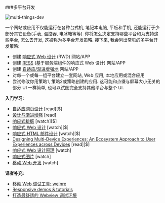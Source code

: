 ###多平台开发

![multi-things-dev](https://raw.githubusercontent.com/dwqs/fedHandlebook/master/images/things.jpg)

一个网站或应用不仅能运行在各种台式机, 笔记本电脑, 平板和手机, 还能运行于少部分其它设备(手表, 温控器, 电冰箱等等). 你将怎么决定支持哪些平台和为支持这些平台, 怎么去开发, 这被称为多平台开发策略. 接下来, 我会列出常见的多平台开发策略:

* 创建 [响应式 Web 设计](https://en.wikipedia.org/wiki/Responsive_web_design) (RWD) 网站/APP
* 创建 [RESS](http://www.lukew.com/ff/entry.asp?1392) (基于服务端组件的响应式 Web 设计) 网站/APP
* 创建 [自适应/渐进增强地](https://en.wikipedia.org/wiki/Adaptive_web_design) 网站/APP
* 对每一个或每一组平台建立一套网站, Web 应用, 本地应用或混合应用
* 尝试修改你用策略1, 策略2或策略创建的应用. 这可能和点缀与屏幕大小无关的部分 UI 一样简单, 也可以试图完全支持其他平台与整个 UI.

**入门学习:**

* [自适应网页设计](http://adaptivewebdesign.info/) [read][$]
* [设计与渐进增强](https://www.filamentgroup.com/dwpe/) [read]
* [响应式排版](https://app.pluralsight.com/library/courses/responsive-typography/table-of-contents) [watch][$]
* [响应式 Web 设计](https://frontendmasters.com/courses/responsive-web-design/) [watch][$]
* [响应式 HTML 邮件设计](https://frontendmasters.com/courses/responsive-email/) [watch][$]
* [Designing Multi-Device Experiences: An Ecosystem Approach to User Experiences across Devices](http://www.amazon.com/Designing-Multi-Device-Experiences-Ecosystem-Approach/dp/1449340385/ref=pd_sim_14_8) [read][$]
* [响应式 Web 设计原理](https://www.udacity.com/courses/web-development) [watch]
* [响应式图片](https://www.udacity.com/course/responsive-images--ud882) [watch]
* [移动 Web 开发](https://www.udacity.com/course/mobile-web-development--cs256) [watch]

**译者补充:**

* [移动 Web 调试工具: weinre](https://people.apache.org/~pmuellr/weinre-docs/latest/)
* [Responsive demos & tutorials](http://navnav.co/)
* [打造最舒适的 Webview 调试环境](https://github.com/riskers/blog/issues/11)